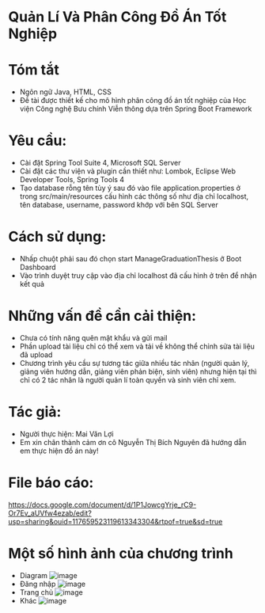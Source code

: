 # Quản Lí Và Phân Công Đồ Án Tốt Nghiệp
# Tóm tắt
- Ngôn ngữ Java, HTML, CSS
- Đề tài được thiết kế cho mô hình phân công đồ án tốt nghiệp của Học viện Công nghệ Bưu chính Viễn thông dựa trên Spring Boot Framework
# Yêu cầu:
- Cài đặt Spring Tool Suite 4, Microsoft SQL Server
- Cài đặt các thư viện và plugin cần thiết như: Lombok, Eclipse Web Developer Tools, Spring Tools 4
- Tạo database rỗng tên tùy ý sau đó vào file application.properties ở trong src/main/resources cấu hình các thông số như địa chỉ localhost, tên database, username, password khớp với bên SQL Server
# Cách sử dụng:
- Nhấp chuột phải sau đó chọn start ManageGraduationThesis ở Boot Dashboard
- Vào trình duyệt truy cập vào địa chỉ localhost đã cấu hình ở trên để nhận kết quả
# Những vấn đề cần cải thiện:
- Chưa có tính năng quên mật khẩu và gửi mail
- Phần upload tài liệu chỉ có thể xem và tải về không thể chỉnh sửa tài liệu đã upload
- Chương trình yêu cầu sự tương tác giữa nhiều tác nhân (người quản lý, giảng viên hướng dẫn, giảng viên phản biện, sinh viên) nhưng hiện tại thì chỉ có 2 tác nhân là người quản lí toàn quyền và sinh viên chỉ xem.
# Tác giả:
- Người thực hiện: Mai Văn Lợi
- Em xin chân thành cảm ơn cô Nguyễn Thị Bích Nguyên đã hướng dẫn em thực hiện đồ án này!
# File báo cáo: 
https://docs.google.com/document/d/1P1JowcgYrje_rC9-Or7Ev_aUVfw4ezab/edit?usp=sharing&ouid=117659523119613343304&rtpof=true&sd=true
# Một số hình ảnh của chương trình
- Diagram
![image](https://user-images.githubusercontent.com/85224148/209457728-ef1a51c4-ab60-4f0e-adf6-bdc36ebbf891.png)
- Đăng nhập
![image](https://user-images.githubusercontent.com/85224148/209457640-fae12bda-70ce-4fcf-9ebc-6dab16d92856.png)
- Trang chủ
![image](https://user-images.githubusercontent.com/85224148/209457677-02d1dd18-3dad-4724-90e9-fb53d04f52c3.png)
- Khác
![image](https://user-images.githubusercontent.com/85224148/209457711-b9f65f20-d43e-4f47-bc7c-b62419e71174.png)



